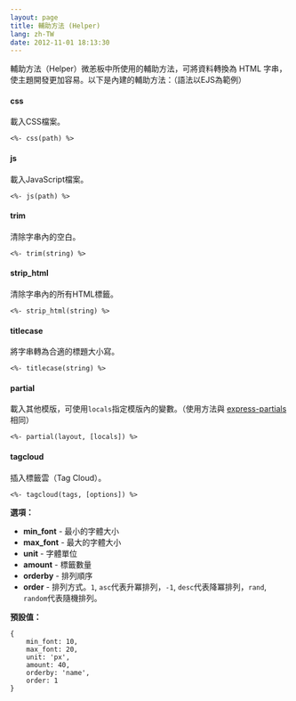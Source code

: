 ```yaml
---
layout: page
title: 輔助方法 (Helper)
lang: zh-TW
date: 2012-11-01 18:13:30
---
```


輔助方法（Helper）微恙板中所使用的輔助方法，可將資料轉換為 HTML 字串，使主題開發更加容易。以下是內建的輔助方法：（語法以EJS為範例）

#### css

載入CSS檔案。

```
<%- css(path) %>
```

#### js

載入JavaScript檔案。

```
<%- js(path) %>
```

#### trim

清除字串內的空白。

```
<%- trim(string) %>
```

#### strip_html

清除字串內的所有HTML標籤。

```
<%- strip_html(string) %>
```

#### titlecase

將字串轉為合適的標題大小寫。

```
<%- titlecase(string) %>
```

#### partial

載入其他模版，可使用`locals`指定模版內的變數。（使用方法與 [express-partials][1] 相同）

```
<%- partial(layout, [locals]) %>
```

#### tagcloud

插入標籤雲（Tag Cloud）。

```
<%- tagcloud(tags, [options]) %>
```

**選項：**

- **min_font** - 最小的字體大小
- **max_font** - 最大的字體大小
- **unit** - 字體單位
- **amount** - 標籤數量
- **orderby** - 排列順序
- **order** - 排列方式。`1`, `asc`代表升冪排列，`-1`, `desc`代表降冪排列，`rand`, `random`代表隨機排列。

**預設值：**

```
{
	min_font: 10,
	max_font: 20,
	unit: 'px',
	amount: 40,
	orderby: 'name',
	order: 1
}
```

[1]: https://github.com/publicclass/express-partials